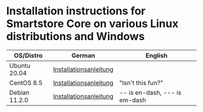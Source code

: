 # Installation instructions for Smartstore Core on various Linux distributions and Windows

| OS/Distro               |German                          |English                         |
|----------------|-------------------------------|-----------------------------|
|Ubuntu 20.04|[Installationsanleitung](https://github.com/zihniartar/SmartstoreCoreUbuntu20.04-DE)                |           | n/a
|CentOS 8.5        |[Installationsanleitung](https://github.com/zihniartar/SmartstoreCoreCentOS8.5-DE)           |"Isn't this fun?"            |
|Debian 11.2.0      |[Installationsanleitung](https://github.com/zihniartar/SmartstoreCoreDebian11.2.0-DE)|-- is en-dash, --- is em-dash|
